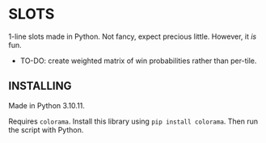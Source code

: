 # SLOTS

1-line slots made in Python. Not fancy, expect precious little. However, it _is_ fun.

- TO-DO: create weighted matrix of win probabilities rather than per-tile.

## INSTALLING

Made in Python 3.10.11. 

Requires `colorama`. Install this library using `pip install colorama`. Then run the script with Python.

